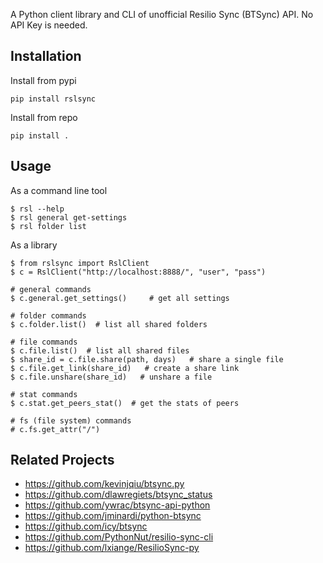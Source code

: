 A Python client library and CLI of unofficial Resilio Sync (BTSync) API. No API Key is needed.

## Installation

Install from pypi

```
pip install rslsync
```

Install from repo
```
pip install .
```

## Usage

As a command line tool
```
$ rsl --help
$ rsl general get-settings
$ rsl folder list

```

As a library
```
$ from rslsync import RslClient
$ c = RslClient("http://localhost:8888/", "user", "pass")

# general commands
$ c.general.get_settings()     # get all settings

# folder commands
$ c.folder.list()  # list all shared folders

# file commands
$ c.file.list()  # list all shared files
$ share_id = c.file.share(path, days)   # share a single file
$ c.file.get_link(share_id)   # create a share link
$ c.file.unshare(share_id)   # unshare a file

# stat commands
$ c.stat.get_peers_stat()  # get the stats of peers

# fs (file system) commands
# c.fs.get_attr("/")
```

## Related Projects

 * https://github.com/kevinjqiu/btsync.py
 * https://github.com/dlawregiets/btsync_status
 * https://github.com/ywrac/btsync-api-python
 * https://github.com/jminardi/python-btsync
 * https://github.com/icy/btsync
 * https://github.com/PythonNut/resilio-sync-cli
 * https://github.com/lxiange/ResilioSync-py
 